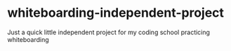 # whiteboarding-independent-project

Just a quick little independent project for my coding school practicing whiteboarding
